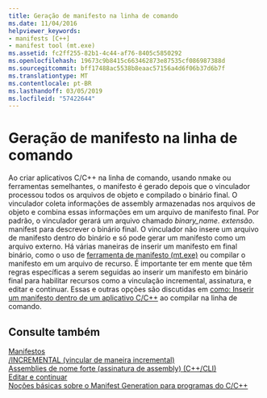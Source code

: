 ```yaml
---
title: Geração de manifesto na linha de comando
ms.date: 11/04/2016
helpviewer_keywords:
- manifests [C++]
- manifest tool (mt.exe)
ms.assetid: fc2ff255-82b1-4c44-af76-8405c5850292
ms.openlocfilehash: 19673c9b8415c663462873e87535cf086987388d
ms.sourcegitcommit: bff17488ac5538b8eaac57156a4d6f06b37d6b7f
ms.translationtype: MT
ms.contentlocale: pt-BR
ms.lasthandoff: 03/05/2019
ms.locfileid: "57422644"
---
```

# <a name="manifest-generation-at-the-command-line"></a>Geração de manifesto na linha de comando

Ao criar aplicativos C/C++ na linha de comando, usando nmake ou ferramentas semelhantes, o manifesto é gerado depois que o vinculador processou todos os arquivos de objeto e compilado o binário final. O vinculador coleta informações de assembly armazenadas nos arquivos de objeto e combina essas informações em um arquivo de manifesto final. Por padrão, o vinculador gerará um arquivo chamado *binary_name*. *extensão*. manifest para descrever o binário final. O vinculador não insere um arquivo de manifesto dentro do binário e só pode gerar um manifesto como um arquivo externo. Há várias maneiras de inserir um manifesto em final binário, como o uso de [ferramenta de manifesto (mt.exe)](https://msdn.microsoft.com/library/aa375649) ou compilar o manifesto em um arquivo de recurso. É importante ter em mente que têm regras específicas a serem seguidas ao inserir um manifesto em binário final para habilitar recursos como a vinculação incremental, assinatura, e editar e continuar. Essas e outras opções são discutidas em [como: Inserir um manifesto dentro de um aplicativo C/C++](../build/how-to-embed-a-manifest-inside-a-c-cpp-application.md) ao compilar na linha de comando.

## <a name="see-also"></a>Consulte também

[Manifestos](/windows/desktop/sbscs/manifests)<br/>
[/INCREMENTAL (vincular de maneira incremental)](../build/reference/incremental-link-incrementally.md)<br/>
[Assemblies de nome forte (assinatura de assembly) (C++/CLI)](../dotnet/strong-name-assemblies-assembly-signing-cpp-cli.md)<br/>
[Editar e continuar](/visualstudio/debugger/edit-and-continue)<br/>
[Noções básicas sobre o Manifest Generation para programas do C/C++](../build/understanding-manifest-generation-for-c-cpp-programs.md)<br/>
